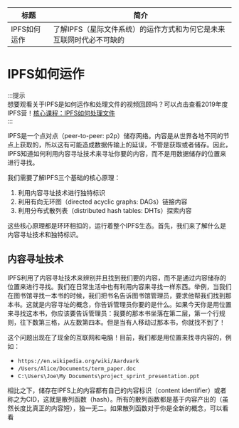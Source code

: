 标题|简介
| --- | --- |
IPFS如何运作|了解IPFS（星际文件系统）的运作方式和为何它是未来互联网时代必不可缺的

# IPFS如何运作

:::提示   
想要观看关于IPFS是如何运作和处理文件的视频回顾吗？可以点击查看2019年度IPFS营！[核心课程：IPFS如何处理文件](https://www.youtube.com/watch?v=Z5zNPwMDYGg)  
::: 

IPFS是一个点对点（peer-to-peer: p2p）储存网络。内容是从世界各地不同的节点上获取的，所以这有可能造成数据传输上的延误，不管是获取或者储存。因此，IPFS知道如何利用内容寻址技术来寻址你要的内容，而不是用数据储存的位置来进行寻找。  

我们需要了解IPFS三个基础的核心原理：
1. 利用内容寻址技术进行独特标识
2. 利用有向无环图（directed acyclic graphs: DAGs）链接内容
3. 利用分布式散列表（distributed hash tables: DHTs）探索内容

这些核心原理都是环环相扣的，运行着整个IPFS生态。首先，我们来了解什么是内容寻址技术和独特标识。

## 内容寻址技术

IPFS利用了内容寻址技术来辨别并且找到我们要的内容，而不是通过内容储存的位置来进行寻找。我们在日常生活中也有利用内容来寻找一样东西。举例，当我们在图书馆寻找一本书的时候，我们把书名告诉图书馆管理员，要求他帮我们找到那本书。这就是内容寻址的概念，你告诉管理员你要的是什么。如果今天你是用位置来寻找这本书，你应该要告诉管理员：我要的那本书坐落在第二层，第一个行规则，往下数第三格，从左数第四本。但是当有人移动过那本书，你就找不到了！

这个问题出现在了现金的互联网和电脑！目前，我们都是用位置来找寻内容的，例如：

- `https://en.wikipedia.org/wiki/Aardvark`
- `/Users/Alice/Documents/term_paper.doc`
- `C:\Users\Joe\My Documents\project_sprint_presentation.ppt`

相比之下，储存在IPFS上的内容都有自己的内容标识（content identifier）或者称之为CID，这就是散列函数（hash）。所有的散列函数都是基于内容产出的（虽然长度比真正的内容短），独一无二。如果散列函数对于你是全新的概念，可以看看



